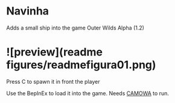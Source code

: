 # Navinha
Adds a small ship into the game Outer Wilds Alpha (1.2)


#  ![preview](readme figures/readmefigura01.png)

Press C to spawn it in front the player

Use the BepInEx to load it into the game. Needs [CAMOWA](https://github.com/ShoosGun/CAMOWA/releases) to run.